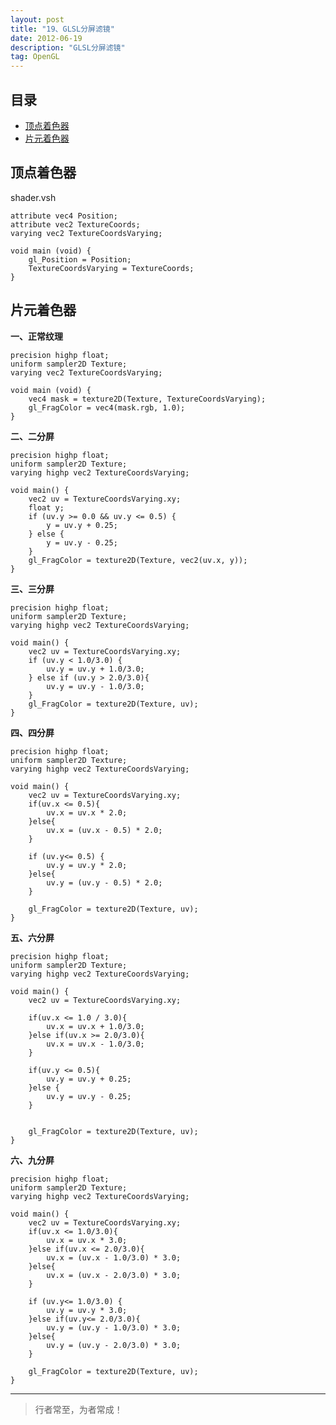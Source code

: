 ```yaml
---
layout: post
title: "19、GLSL分屏滤镜"
date: 2012-06-19
description: "GLSL分屏滤镜"
tag: OpenGL
---
```

 


<!-- - [参考文章：OpenGL ES初探（上）](https://www.jianshu.com/p/f58fff6d0ba0) -->


## 目录
- [顶点着色器](#content1) 
- [片元着色器](#content2) 


<!-- ************************************************ -->
## <a id="content1"></a>顶点着色器


shader.vsh

```
attribute vec4 Position;
attribute vec2 TextureCoords;
varying vec2 TextureCoordsVarying;

void main (void) {
    gl_Position = Position;
    TextureCoordsVarying = TextureCoords;
}
```


<!-- ************************************************ -->
## <a id="content2"></a>片元着色器

**一、正常纹理**

```
precision highp float;
uniform sampler2D Texture;
varying vec2 TextureCoordsVarying;

void main (void) {
    vec4 mask = texture2D(Texture, TextureCoordsVarying);
    gl_FragColor = vec4(mask.rgb, 1.0);
}
```

**二、二分屏**

```
precision highp float;
uniform sampler2D Texture;
varying highp vec2 TextureCoordsVarying;

void main() {
    vec2 uv = TextureCoordsVarying.xy;
    float y;
    if (uv.y >= 0.0 && uv.y <= 0.5) {
        y = uv.y + 0.25;
    } else {
        y = uv.y - 0.25;
    }
    gl_FragColor = texture2D(Texture, vec2(uv.x, y));
}
```


**三、三分屏**

```
precision highp float;
uniform sampler2D Texture;
varying highp vec2 TextureCoordsVarying;

void main() {
    vec2 uv = TextureCoordsVarying.xy;
    if (uv.y < 1.0/3.0) {
        uv.y = uv.y + 1.0/3.0;
    } else if (uv.y > 2.0/3.0){
        uv.y = uv.y - 1.0/3.0;
    }
    gl_FragColor = texture2D(Texture, uv);
}
```

**四、四分屏**
```
precision highp float;
uniform sampler2D Texture;
varying highp vec2 TextureCoordsVarying;

void main() {
    vec2 uv = TextureCoordsVarying.xy;
    if(uv.x <= 0.5){
        uv.x = uv.x * 2.0;
    }else{
        uv.x = (uv.x - 0.5) * 2.0;
    }
    
    if (uv.y<= 0.5) {
        uv.y = uv.y * 2.0;
    }else{
        uv.y = (uv.y - 0.5) * 2.0;
    }
    
    gl_FragColor = texture2D(Texture, uv);
}
```

**五、六分屏**
```
precision highp float;
uniform sampler2D Texture;
varying highp vec2 TextureCoordsVarying;

void main() {
    vec2 uv = TextureCoordsVarying.xy;
   
    if(uv.x <= 1.0 / 3.0){
        uv.x = uv.x + 1.0/3.0;
    }else if(uv.x >= 2.0/3.0){
        uv.x = uv.x - 1.0/3.0;
    }
    
    if(uv.y <= 0.5){
        uv.y = uv.y + 0.25;
    }else {
        uv.y = uv.y - 0.25;
    }
    
    
    gl_FragColor = texture2D(Texture, uv);
}
```

**六、九分屏**
```
precision highp float;
uniform sampler2D Texture;
varying highp vec2 TextureCoordsVarying;

void main() {
    vec2 uv = TextureCoordsVarying.xy;
    if(uv.x <= 1.0/3.0){
        uv.x = uv.x * 3.0;
    }else if(uv.x <= 2.0/3.0){
        uv.x = (uv.x - 1.0/3.0) * 3.0;
    }else{
        uv.x = (uv.x - 2.0/3.0) * 3.0;
    }
    
    if (uv.y<= 1.0/3.0) {
        uv.y = uv.y * 3.0;
    }else if(uv.y<= 2.0/3.0){
        uv.y = (uv.y - 1.0/3.0) * 3.0;
    }else{
        uv.y = (uv.y - 2.0/3.0) * 3.0;
    }
    
    gl_FragColor = texture2D(Texture, uv);
}
```










----------
>  行者常至，为者常成！


